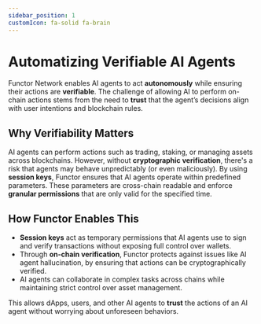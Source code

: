 ```yaml
---
sidebar_position: 1
customIcon: fa-solid fa-brain
---
```


# Automatizing Verifiable AI Agents

Functor Network enables AI agents to act **autonomously** while ensuring their actions are **verifiable**. The challenge of allowing AI to perform on-chain actions stems from the need to **trust** that the agent’s decisions align with user intentions and blockchain rules.

## Why Verifiability Matters

AI agents can perform actions such as trading, staking, or managing assets across blockchains. However, without **cryptographic verification**, there's a risk that agents may behave unpredictably (or even maliciously). By using **session keys**, Functor ensures that AI agents operate within predefined parameters. These parameters are cross-chain readable and enforce **granular permissions** that are only valid for the specified time.

## How Functor Enables This

- **Session keys** act as temporary permissions that AI agents use to sign and verify transactions without exposing full control over wallets.
- Through **on-chain verification**, Functor protects against issues like AI agent hallucination, by ensuring that actions can be cryptographically verified.
- AI agents can collaborate in complex tasks across chains while maintaining strict control over asset management.

This allows dApps, users, and other AI agents to **trust** the actions of an AI agent without worrying about unforeseen behaviors.
